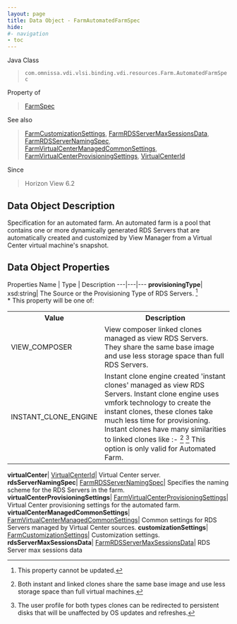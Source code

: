 ```yaml
---
layout: page
title: Data Object - FarmAutomatedFarmSpec
hide:
#- navigation
- toc
---
```






Java Class
> `com.omnissa.vdi.vlsi.binding.vdi.resources.Farm.AutomatedFarmSpec`

Property of
> [FarmSpec](vdi.resources.Farm.FarmSpec.md#field_detail)

See also
> [FarmCustomizationSettings](vdi.resources.Farm.CustomizationSettings.md), [FarmRDSServerMaxSessionsData](vdi.resources.Farm.RDSServerMaxSessionsData.md), [FarmRDSServerNamingSpec](vdi.resources.Farm.RDSServerNamingSpec.md), [FarmVirtualCenterManagedCommonSettings](vdi.resources.Farm.VirtualCenterManagedCommonSettings.md), [FarmVirtualCenterProvisioningSettings](vdi.resources.Farm.VirtualCenterProvisioningSettings.md), [VirtualCenterId](vdi.entity.VirtualCenterId.md)

Since
> Horizon View 6.2


## Data Object Description

Specification for an automated farm. An automated farm is a pool that contains one or more dynamically generated RDS Servers that are automatically created and customized by View Manager from a Virtual Center virtual machine's snapshot.

## Data Object Properties
Properties
Name |  Type |  Description
---|---|---
**provisioningType**|  xsd:string|  The Source or the Provisioning Type of RDS Servers. [^2] <br>* This property will be one of:<br><table><tr><th>Value</th><th>Description</th></tr><tr><td>VIEW_COMPOSER</td><td>View composer linked clones managed as view RDS Servers. They share the same base image and use less storage space than full RDS Servers.</td></tr><tr><td>INSTANT_CLONE_ENGINE</td><td>Instant clone engine created 'instant clones' managed as view RDS Servers. Instant clone engine uses vmfork technology to create the instant clones, these clones take much less time for provisioning. Instant clones have many similarities to linked clones like :- [^109] [^110] This option is only valid for Automated Farm.</td></tr></table>
**virtualCenter**| [VirtualCenterId](vdi.entity.VirtualCenterId.md)|  Virtual Center server.
**rdsServerNamingSpec**| [FarmRDSServerNamingSpec](vdi.resources.Farm.RDSServerNamingSpec.md)|  Specifies the naming scheme for the RDS Servers in the farm.
**virtualCenterProvisioningSettings**| [FarmVirtualCenterProvisioningSettings](vdi.resources.Farm.VirtualCenterProvisioningSettings.md)|  Virtual Center provisioning settings for the automated farm.
**virtualCenterManagedCommonSettings**| [FarmVirtualCenterManagedCommonSettings](vdi.resources.Farm.VirtualCenterManagedCommonSettings.md)|  Common settings for RDS Servers managed by Virtual Center sources.
**customizationSettings**| [FarmCustomizationSettings](vdi.resources.Farm.CustomizationSettings.md)|  Customization settings.
**rdsServerMaxSessionsData**| [FarmRDSServerMaxSessionsData](vdi.resources.Farm.RDSServerMaxSessionsData.md)|  RDS Server max sessions data
 


 


[^2]: This property cannot be updated.
[^109]: Both instant and linked clones share the same base image and use less storage space than full virtual machines.
[^110]: The user profile for both types clones can be redirected to persistent disks that will be unaffected by OS updates and refreshes.